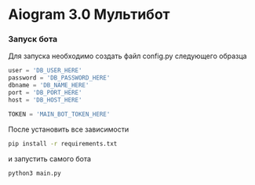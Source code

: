 <h1>Aiogram 3.0 Мультибот</h1>

<h3>Запуск бота</h3>
Для запуска необходимо создать файл config.py следующего образца

```python
user = 'DB_USER_HERE'
password = 'DB_PASSWORD_HERE'
dbname = 'DB_NAME_HERE'
port = 'DB_PORT_HERE'
host = 'DB_HOST_HERE'

TOKEN = 'MAIN_BOT_TOKEN_HERE'
```

После установить все зависимости

```bash
pip install -r requirements.txt
```

и запустить самого бота

```bash
python3 main.py
```
